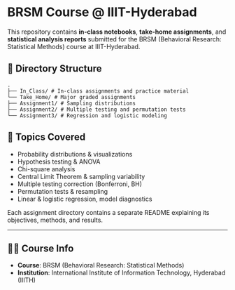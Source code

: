 # BRSM Course @ IIIT-Hyderabad

This repository contains **in-class notebooks**, **take-home assignments**, and **statistical analysis reports** submitted for the BRSM (Behavioral Research: Statistical Methods) course at IIIT-Hyderabad.

## 📂 Directory Structure

```
.
├── In_Class/ # In-class assignments and practice material
└── Take_Home/ # Major graded assignments
├── Assignment1/ # Sampling distributions
├── Assignment2/ # Multiple testing and permutation tests
└── Assignment3/ # Regression and logistic modeling
```


## 🧪 Topics Covered

- Probability distributions & visualizations
- Hypothesis testing & ANOVA
- Chi-square analysis
- Central Limit Theorem & sampling variability
- Multiple testing correction (Bonferroni, BH)
- Permutation tests & resampling
- Linear & logistic regression, model diagnostics

Each assignment directory contains a separate README explaining its objectives, methods, and results.

---

## 👨‍🏫 Course Info

- **Course**: BRSM (Behavioral Research: Statistical Methods)
- **Institution**: International Institute of Information Technology, Hyderabad (IIITH)
